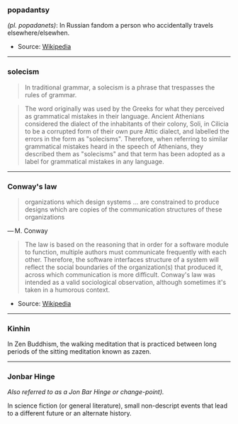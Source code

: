 ### popadantsy

*(pl. popadanets)*: In Russian fandom a person who accidentally travels elsewhere/elsewhen.

- Source: [Wikipedia](https://en.wikipedia.org/wiki/Accidental_travel)

---

### solecism

> In traditional grammar, a solecism is a phrase that trespasses the rules of grammar. 

> The word originally was used by the Greeks for what they perceived as grammatical mistakes in their language. Ancient Athenians considered the dialect of the inhabitants of their colony, Soli, in Cilicia to be a corrupted form of their own pure Attic dialect, and labelled the errors in the form as "solecisms". Therefore, when referring to similar grammatical mistakes heard in the speech of Athenians, they described them as "solecisms" and that term has been adopted as a label for grammatical mistakes in any language.

---

### Conway's law

> organizations which design systems ... are constrained to produce designs which are copies of the communication structures of these organizations

— M. Conway

> The law is based on the reasoning that in order for a software module to function, multiple authors must communicate frequently with each other. Therefore, the software interfaces structure of a system will reflect the social boundaries of the organization(s) that produced it, across which communication is more difficult. Conway's law was intended as a valid sociological observation, although sometimes it's taken in a humorous context.

- Source: [Wikipedia](https://en.wikipedia.org/wiki/Conway%27s_law)

---

### Kinhin

In Zen Buddhism, the walking meditation that is practiced between long periods of the sitting meditation known as zazen.

---

### Jonbar Hinge

*Also referred to as a Jon Bar Hinge or change-point).*

In science fiction (or general literature), small non-descript events that lead to a different future or an alternate history.
